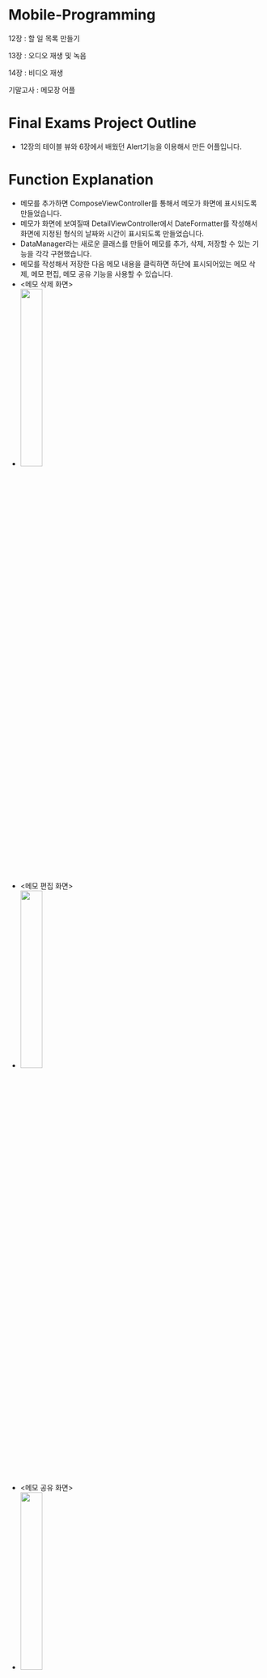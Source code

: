 # Mobile-Programming
12장 : 할 일 목록 만들기

13장 : 오디오 재생 및 녹음 

14장 : 비디오 재생

기말고사 : 메모장 어플

# Final Exams Project Outline
- 12장의 테이블 뷰와 6장에서 배웠던 Alert기능을 이용해서 만든 어플입니다. 

# Function Explanation
- 메모를 추가하면 ComposeViewController를 통해서 메모가 화면에 표시되도록 만들었습니다.
- 메모가 화면에 보여질때 DetailViewController에서 DateFormatter를 작성해서 화면에 지정된 형식의 날짜와 시간이 표시되도록 만들었습니다.
- DataManager라는 새로운 클래스를 만들어 메모를 추가, 삭제, 저장할 수 있는 기능을 각각 구현했습니다.
- 메모를 작성해서 저장한 다음 메모 내용을 클릭하면 하단에 표시되어있는 메모 삭제, 메모 편집, 메모 공유 기능을 사용할 수 있습니다.
- <메모 삭제 화면>
- <img src = "https://user-images.githubusercontent.com/106802375/174202890-115db7b8-9bc4-43d6-8443-e76ceb6224bd.png" width="30%" height="30%">
- <메모 편집 화면>
- <img src = "https://user-images.githubusercontent.com/106802375/174202894-c908881a-94e4-475c-8f34-fa92d345bc0a.png" width="30%" height="30%">
- <메모 공유 화면>
- <img src = "https://user-images.githubusercontent.com/106802375/174202922-f9618bc0-1c0e-4d3f-b4b2-5c140b02e05c.png" width="30%" height="30%">

# Takeaway
- 이번 기말고사 프로젝트를 통해서 수업시간에 자세하게 배우지 못했던 문법(ex. class, struct, extension 등)을 스스로 공부해서 활용할 수 있었고 iOS 앱 개발에 이용되는 iOS Core Data가
무엇이고 UI(사용자 인터페이스) 가 무엇인지 알 수 있었습니다.
- 프로그래밍에 대해서 배운 내용이나 스스로 만든 포트폴리오를 깃허브에 올리면서 자신의 가치를 높일 수 있도록 열심히 관리해야한다는 것을 느꼈습니다.
